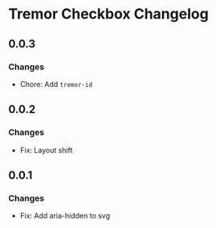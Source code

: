 # Tremor Checkbox Changelog

## 0.0.3

### Changes

- Chore: Add `tremor-id`

## 0.0.2

### Changes

- Fix: Layout shift

## 0.0.1

### Changes

- Fix: Add aria-hidden to svg
